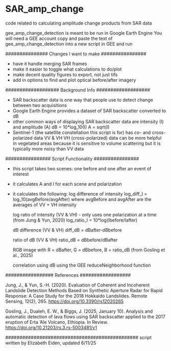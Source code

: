# SAR_amp_change
code related to calculating amplitude change products from SAR data

gee_amp_change_detection is meant to be run in Google Earth Engine
You will need a GEE account
copy and paste the text of gee_amp_change_detection into a new script in GEE and run


############### Changes I want to make ################
- have it handle merging SAR frames 
- make it easier to toggle what calculations to do/plot
- make decent quality figures to export, not just tifs
- add in options to find and plot optical before/after imagery

################### Background Info ###################
- SAR backscatter data is one way that people use to detect change between two acquisitions
- Google Earth Engine provides a dataset of SAR backscatter converted to dB 
- other common ways of displaying SAR backscatter data are intensity (I) and amplitude (A)
	dB = 10*log_10(I)
	A = sqrt(I)
- Sentinel-1 (the satellite constellation this script is for) has co- and cross-polarized data
	VV & VH
	VH (cross-polarized) data can be more helpful in vegetated areas because it is sensitive to volume scattering
	but it is typically more noisy than VV data

################ Script Functionality ################
- this script takes two scenes: one before and one after an event of interest
- it calculates A and I for each scene and polarization
- it calculates the following:
	log difference of intensity
		log_diff_I = log_10(avgBefore/avgAfter) where avgBefore and avgAfter are the averages of VV + VH intensity

	log ratio of intensity (VV & VH) - only uses one polarization at a time (from Jung & Yun, 2020)
		log_ratio_I = 10*log(Ibefore/Iafter)

	dB difference (VV & VH)
		diff_dB = dBafter-dBbefore

	ratio of dB (VV & VH)
		ratio_dB = dBbefore/dBafter

	RGB image with R = dBafter, G = dBbefore, B = ratio_dB (from Gosling et al., 2025)

	correlation using dB
		using the GEE reduceNeighborhood function

	
################# References ##################

Jung, J., & Yun, S.-H. (2020). Evaluation of Coherent and Incoherent Landslide Detection Methods Based on Synthetic Aperture Radar for Rapid Response: A Case Study for the 2018 Hokkaido Landslides. Remote Sensing, 12(2), 265. https://doi.org/10.3390/rs12020265

Gosling, J., Dualeh, E. W., & Biggs, J. (2025, January 10). Analysis and automatic detection of lava flows using SAR backscatter applied to the 2017 eruption of Erta ’Ale Volcano, Ethiopia. In Review. https://doi.org/10.21203/rs.3.rs-5003481/v1

###############################################
script written by Elizabeth Eiden, updated 6/11/25
